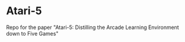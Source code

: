 # Atari-5
Repo for the paper "Atari-5: Distilling the Arcade Learning Environment down to Five Games"

